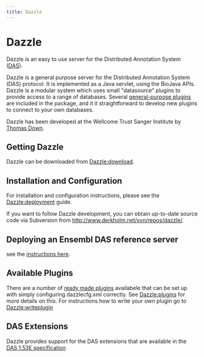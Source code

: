 ```yaml
---
title: Dazzle
---
```


Dazzle
======

Dazzle is an easy to use server for the Distributed Annotation System
([DAS](http://www.biodas.org)).

Dazzle is a general purpose server for the Distributed Annotation System
(DAS) protocol. It is implemented as a Java servlet, using the BioJava
APIs. Dazzle is a modular system which uses small "datasource" plugins
to provide access to a range of databases. Several [general-purpose
plugins](Dazzle:plugins "wikilink") are included in the package, and it
it straightforward to develop new plugins to connect to your own
databases.

Dazzle has been developed at the Wellcome Trust Sanger Institute by
[Thomas Down](Thomas_Down "wikilink").

Getting Dazzle
--------------

Dazzle can be downloaded from <Dazzle:download>.

Installation and Configuration
------------------------------

For installation and configuration instructions, please see the
<Dazzle:deployment> guide.

If you want to follow Dazzle development, you can obtain up-to-date
source code via Subversion from
[<http://www.derkholm.net/svn/repos/dazzle/>](http://www.derkholm.net/svn/repos/dazzle/).

Deploying an Ensembl DAS reference server
-----------------------------------------

see the [instructions here](Dazzle:Ensembl "wikilink").

Available Plugins
-----------------

There are a number of [ready made plugins](Dazzle:plugins "wikilink")
availabele that can be set up with simply configuring dazzlecfg.xml
correctly. See <Dazzle:plugins> for more details on this. For
instructions how to write your own plugin go to <Dazzle:writeplugin>

DAS Extensions
--------------

Dazzle provides support for the DAS extensions that are available in the
[DAS 1.53E specification](http://www.dasregistry.org/spec_1.53E.jsp)
